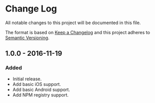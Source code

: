 # Change Log
All notable changes to this project will be documented in this file.

The format is based on [Keep a Changelog](http://keepachangelog.com/)
and this project adheres to [Semantic Versioning](http://semver.org/).

## 1.0.0 - 2016-11-19
### Added
- Initial release.
- Add basic iOS support.
- Add basic Android support.
- Add NPM registry support.